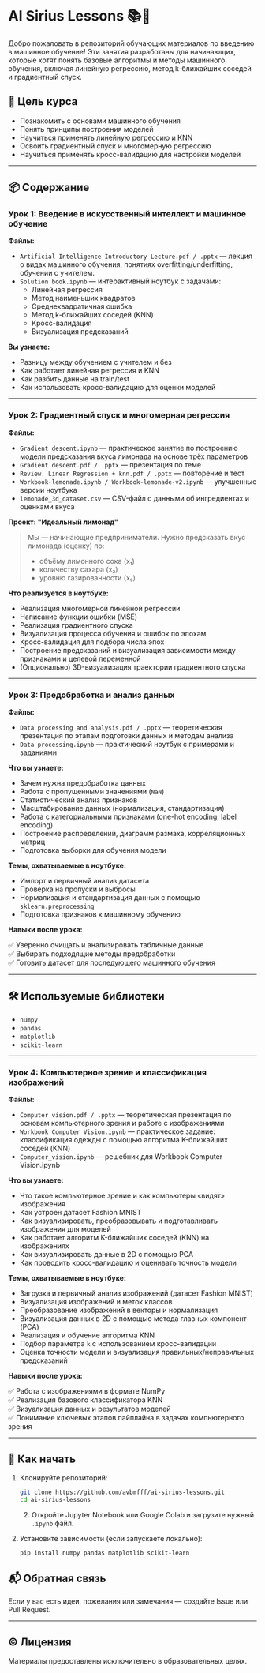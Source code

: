 # AI Sirius Lessons 📚🤖

Добро пожаловать в репозиторий обучающих материалов по введению в машинное обучение! Эти занятия разработаны для начинающих, которые хотят понять базовые алгоритмы и методы машинного обучения, включая линейную регрессию, метод k-ближайших соседей и градиентный спуск.

## 🧠 Цель курса

- Познакомить с основами машинного обучения
- Понять принципы построения моделей
- Научиться применять линейную регрессию и KNN
- Освоить градиентный спуск и многомерную регрессию
- Научиться применять кросс-валидацию для настройки моделей

---

## 📦 Содержание

### Урок 1: Введение в искусственный интеллект и машинное обучение

**Файлы:**

- `Artificial Intelligence Introductory Lecture.pdf / .pptx` — лекция о видах машинного обучения, понятиях overfitting/underfitting, обучении с учителем.
- `Solution book.ipynb` — интерактивный ноутбук с задачами:
  - Линейная регрессия
  - Метод наименьших квадратов
  - Среднеквадратичная ошибка
  - Метод k-ближайших соседей (KNN)
  - Кросс-валидация
  - Визуализация предсказаний

**Вы узнаете:**

- Разницу между обучением с учителем и без
- Как работает линейная регрессия и KNN
- Как разбить данные на train/test
- Как использовать кросс-валидацию для оценки моделей

---

### Урок 2: Градиентный спуск и многомерная регрессия

**Файлы:**

- `Gradient descent.ipynb` — практическое занятие по построению модели предсказания вкуса лимонада на основе трёх параметров
- `Gradient descent.pdf / .pptx` — презентация по теме
- `Review. Linear Regression + knn.pdf / .pptx` — повторение и тест
- `Workbook-lemonade.ipynb / Workbook-lemonade-v2.ipynb` — улучшенные версии ноутбука
- `lemonade_3d_dataset.csv` — CSV-файл с данными об ингредиентах и оценками вкуса

**Проект: "Идеальный лимонад"**

> Мы — начинающие предприниматели. Нужно предсказать вкус лимонада (оценку) по:
> - объёму лимонного сока (x₁)
> - количеству сахара (x₂)
> - уровню газированности (x₃)

**Что реализуется в ноутбуке:**

- Реализация многомерной линейной регрессии
- Написание функции ошибки (MSE)
- Реализация градиентного спуска
- Визуализация процесса обучения и ошибок по эпохам
- Кросс-валидация для подбора числа эпох
- Построение предсказаний и визуализация зависимости между признаками и целевой переменной
- (Опционально) 3D-визуализация траектории градиентного спуска

---

### Урок 3: Предобработка и анализ данных

**Файлы:**

- `Data processing and analysis.pdf / .pptx` — теоретическая презентация по этапам подготовки данных и методам анализа
- `Data processing.ipynb` — практический ноутбук с примерами и заданиями

**Что вы узнаете:**

- Зачем нужна предобработка данных
- Работа с пропущенными значениями (`NaN`)
- Статистический анализ признаков
- Масштабирование данных (нормализация, стандартизация)
- Работа с категориальными признаками (one-hot encoding, label encoding)
- Построение распределений, диаграмм размаха, корреляционных матриц
- Подготовка выборки для обучения модели

**Темы, охватываемые в ноутбуке:**

- Импорт и первичный анализ датасета
- Проверка на пропуски и выбросы
- Нормализация и стандартизация данных с помощью `sklearn.preprocessing`
- Подготовка признаков к машинному обучению

**Навыки после урока:**

✅ Уверенно очищать и анализировать табличные данные  
✅ Выбирать подходящие методы предобработки  
✅ Готовить датасет для последующего машинного обучения

---

## 🛠️ Используемые библиотеки

- `numpy`
- `pandas`
- `matplotlib`
- `scikit-learn`

---

### Урок 4: Компьютерное зрение и классификация изображений

**Файлы:**

- `Computer vision.pdf / .pptx` — теоретическая презентация по основам компьютерного зрения и работе с изображениями  
- `Workbook Computer Vision.ipynb` — практическое задание: классификация одежды с помощью алгоритма K-ближайших соседей (KNN)
- `Computer_vision.ipynb` — решебник для Workbook Computer Vision.ipynb

**Что вы узнаете:**

- Что такое компьютерное зрение и как компьютеры «видят» изображения  
- Как устроен датасет Fashion MNIST  
- Как визуализировать, преобразовывать и подготавливать изображения для моделей  
- Как работает алгоритм K-ближайших соседей (KNN) на изображениях  
- Как визуализировать данные в 2D с помощью PCA  
- Как проводить кросс-валидацию и оценивать точность модели  

**Темы, охватываемые в ноутбуке:**

- Загрузка и первичный анализ изображений (датасет Fashion MNIST)  
- Визуализация изображений и меток классов  
- Преобразование изображений в векторы и нормализация  
- Визуализация данных в 2D с помощью метода главных компонент (PCA)  
- Реализация и обучение алгоритма KNN  
- Подбор параметра `k` с использованием кросс-валидации  
- Оценка точности модели и визуализация правильных/неправильных предсказаний  

**Навыки после урока:**

✅ Работа с изображениями в формате NumPy  
✅ Реализация базового классификатора KNN  
✅ Визуализация данных и результатов моделей  
✅ Понимание ключевых этапов пайплайна в задачах компьютерного зрения  

---

## 🚀 Как начать

1. Клонируйте репозиторий:

   ```bash
   git clone https://github.com/avbmfff/ai-sirius-lessons.git
   cd ai-sirius-lessons
   ```

   2. Откройте Jupyter Notebook или Google Colab и загрузите нужный `.ipynb` файл.

3. Установите зависимости (если запускаете локально):

   ```bash
   pip install numpy pandas matplotlib scikit-learn
   ```

## 📬 Обратная связь

Если у вас есть идеи, пожелания или замечания — создайте Issue или Pull Request.

---

## © Лицензия

Материалы предоставлены исключительно в образовательных целях.


